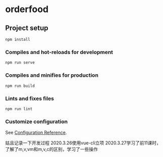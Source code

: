 # orderfood

## Project setup
```
npm install
```

### Compiles and hot-reloads for development
```
npm run serve
```

### Compiles and minifies for production
```
npm run build
```

### Lints and fixes files
```
npm run lint
```

### Customize configuration
See [Configuration Reference](https://cli.vuejs.org/config/).

姑且记录一下开发过程
2020.3.26使用vue-cli立项
2020.3.27学习了前11课时，了解了m,v,vm和m,v,c的区别，学习了一些操作
